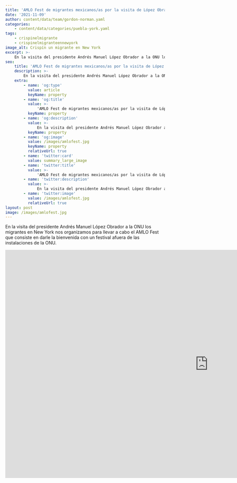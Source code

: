 ```yaml
---
title: 'AMLO Fest de migrantes mexicanos/as por la visita de López Obrador'
date: '2021-11-09'
author: content/data/team/gordon-norman.yaml
categories:
    - content/data/categories/puebla-york.yaml
tags:
    - crispinelmigrante
    - crispinelmigranteennewyork
image_alt: Crispín un migrante en New York
excerpt: >-
    En la visita del presidente Andrés Manuel López Obrador a la ONU los migrantes en New York nos organizamos para llevar a cabo el AMLO Fest.
seo:
    title: 'AMLO Fest de migrantes mexicanos/as por la visita de López Obrador'
    description: >-
        En la visita del presidente Andrés Manuel López Obrador a la ONU los migrantes en New York nos organizamos para llevar a cabo el AMLO Fest.
    extra:
        - name: 'og:type'
          value: article
          keyName: property
        - name: 'og:title'
          value: >-
              'AMLO Fest de migrantes mexicanos/as por la visita de López Obrador'
          keyName: property
        - name: 'og:description'
          value: >-
              En la visita del presidente Andrés Manuel López Obrador a la ONU los migrantes en New York nos organizamos para llevar a cabo el AMLO Fest.
          keyName: property
        - name: 'og:image'
          value: /images/amlofest.jpg
          keyName: property
          relativeUrl: true
        - name: 'twitter:card'
          value: summary_large_image
        - name: 'twitter:title'
          value: >-
              'AMLO Fest de migrantes mexicanos/as por la visita de López Obrador'
        - name: 'twitter:description'
          value: >-
              En la visita del presidente Andrés Manuel López Obrador a la ONU los migrantes en New York nos organizamos para llevar a cabo el AMLO Fest.
        - name: 'twitter:image'
          value: /images/amlofest.jpg
          relativeUrl: true
layout: post
image: /images/amlofest.jpg
---
```


En la visita del presidente Andrés Manuel López Obrador a la ONU los migrantes en New York nos organizamos para llevar a cabo el AMLO Fest que consiste en darle la bienvenida con un festival afuera de las instalaciones de la ONU.

<iframe width="1280" height="721" src="https://www.youtube.com/embed/xf20rvPTchY" title="YouTube video player" frameborder="0" allow="accelerometer; autoplay; clipboard-write; encrypted-media; gyroscope; picture-in-picture" allowfullscreen></iframe>
